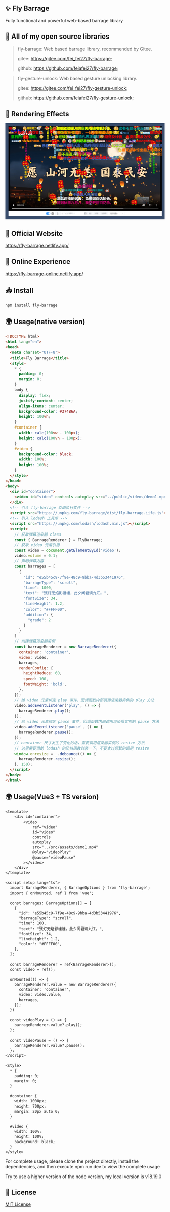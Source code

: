 ## ✨ Fly Barrage

Fully functional and powerful web-based barrage library

## 🎉 All of my open source libraries
> fly-barrage: Web based barrage library, recommended by Gitee.
>
> gitee: https://gitee.com/fei_fei27/fly-barrage;
>
> github: https://github.com/feiafei27/fly-barrage;

> fly-gesture-unlock: Web based gesture unlocking library.
>
> gitee: https://gitee.com/fei_fei27/fly-gesture-unlock;
>
> github: https://github.com/feiafei27/fly-gesture-unlock;

## 🎥 Rendering Effects

![Rendering effects](./public/imgs/0001.png)

## 📝 Official Website

<https://fly-barrage.netlify.app/>

## 🎄 Online Experience

<https://fly-barrage-online.netlify.app/>

## 📥 Install

```bash
npm install fly-barrage
```

## 🌍 Usage(native version)
```html
<!DOCTYPE html>
<html lang="en">
<head>
  <meta charset="UTF-8">
  <title>Fly Barrage</title>
  <style>
    * {
      padding: 0;
      margin: 0;
    }
    body {
      display: flex;
      justify-content: center;
      align-items: center;
      background-color: #374B6A;
      height: 100vh;
    }
    #container {
      width: calc(100vw - 100px);
      height: calc(100vh - 100px);
    }
    #video {
      background-color: black;
      width: 100%;
      height: 100%;
    }
  </style>
</head>
<body>
  <div id="container">
    <video id="video" controls autoplay src="../public/videos/demo1.mp4"></video>
  </div>
  <!-- 引入 fly-barrage 立即执行文件 -->
  <script src="https://unpkg.com/fly-barrage/dist/fly-barrage.iife.js"></script>
  <!-- 引入 lodash 工具库 -->
  <script src="https://unpkg.com/lodash/lodash.min.js"></script>
  <script>
    // 获取弹幕渲染器 class
    const { BarrageRenderer } = FlyBarrage;
    // 获取 video 元素引用
    const video = document.getElementById('video');
    video.volume = 0.1;
    // 声明弹幕内容
    const barrages = [
      {
        "id": "e55b45c9-7f9e-48c9-9bba-4d3b53441976",
        "barrageType": "scroll",
        "time": 1000,
        "text": "残灯无焰影幢幢，此夕闻君谪九江。",
        "fontSize": 34,
        "lineHeight": 1.2,
        "color": "#FFFF00",
        "addition": {
          "grade": 2
        }
      }
    ]
    // 创建弹幕渲染器实例
    const barrageRenderer = new BarrageRenderer({
      container: 'container',
      video: video,
      barrages,
      renderConfig: {
        heightReduce: 60,
        speed: 100,
        fontWeight: 'bold',
      },
    });
    // 给 video 元素绑定 play 事件，回调函数内部调用渲染器实例的 play 方法
    video.addEventListener('play', () => {
      barrageRenderer.play();
    });
    // 给 video 元素绑定 pause 事件，回调函数内部调用渲染器实例的 pause 方法
    video.addEventListener('pause', () => {
      barrageRenderer.pause();
    });
    // container 尺寸发生了变化的话，需要调用渲染器实例的 resize 方法
    // 这里需要借助 lodash 的防抖函数封装一下，不要太过频繁的调用 resize
    window.onresize = _.debounce(() => {
      barrageRenderer.resize();
    }, 150);
  </script>
</body>
</html>
```

## 🌍 Usage(Vue3 + TS version)
```vue
<template>
    <div id="container">
        <video
            ref="video"
            id="video"
            controls
            autoplay
            src="../src/assets/demo1.mp4"
            @play="videoPlay"
            @pause="videoPause"
        ></video>
    </div>
</template>

<script setup lang="ts">
  import BarrageRenderer, { BarrageOptions } from 'fly-barrage';
  import { onMounted, ref } from 'vue';

  const barrages: BarrageOptions[] = [
    {
      "id": "e55b45c9-7f9e-48c9-9bba-4d3b53441976",
      "barrageType": "scroll",
      "time": 100,
      "text": "残灯无焰影幢幢，此夕闻君谪九江。",
      "fontSize": 34,
      "lineHeight": 1.2,
      "color": "#FFFF00",
    },
  ];

  const barrageRenderer = ref<BarrageRenderer>();
  const video = ref();

  onMounted(() => {
    barrageRenderer.value = new BarrageRenderer({
      container: 'container',
      video: video.value,
      barrages,
    });
  })

  const videoPlay = () => {
    barrageRenderer.value?.play();
  };

  const videoPause = () => {
    barrageRenderer.value?.pause();
  };
</script>

<style>
  * {
    padding: 0;
    margin: 0;
  }

  #container {
    width: 1000px;
    height: 700px;
    margin: 20px auto 0;
  }

  #video {
    width: 100%;
    height: 100%;
    background: black;
  }
</style>
```
For complete usage, please clone the project directly, install the dependencies, and then execute npm run dev to view the complete usage

Try to use a higher version of the node version, my local version is v18.19.0

## 🌲 License
[MIT License](LICENSE)
